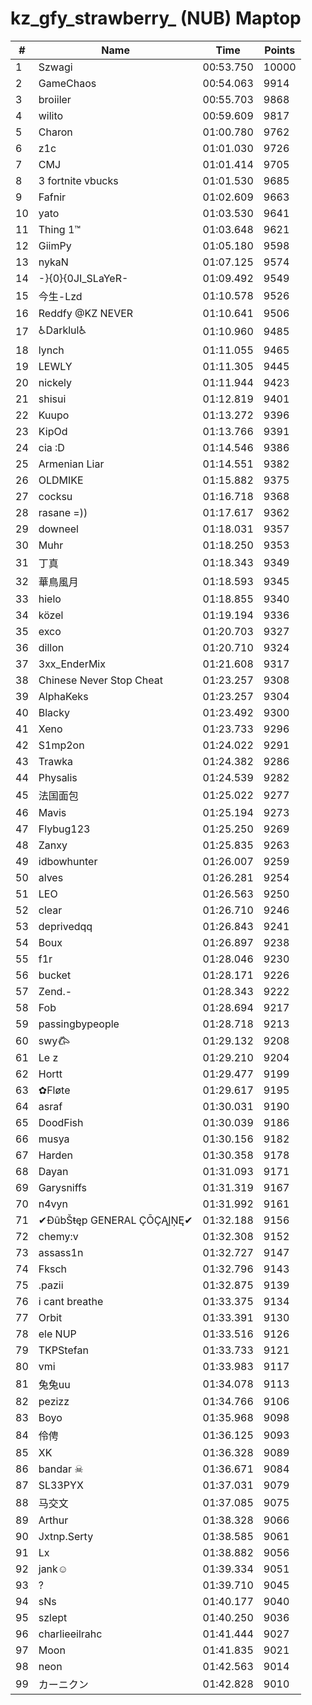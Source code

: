 # kz_gfy_strawberry_ (NUB) Maptop

|  # | Name | Time | Points |
|-------------- | -------------- | -------------- | -------------- | 
| 1 | Szwagi | 00:53.750 | 10000 | 
| 2 | GameChaos | 00:54.063 | 9914 | 
| 3 | broiiler | 00:55.703 | 9868 | 
| 4 | wilito | 00:59.609 | 9817 | 
| 5 | Charon | 01:00.780 | 9762 | 
| 6 | z1c | 01:01.030 | 9726 | 
| 7 | CMJ | 01:01.414 | 9705 | 
| 8 | 3 fortnite vbucks | 01:01.530 | 9685 | 
| 9 | Fafnir | 01:02.609 | 9663 | 
| 10 | yato | 01:03.530 | 9641 | 
| 11 | Thing 1™ | 01:03.648 | 9621 | 
| 12 | GiimPy | 01:05.180 | 9598 | 
| 13 | nykaN | 01:07.125 | 9574 | 
| 14 | -}{0}{0JI_SLaYeR- | 01:09.492 | 9549 | 
| 15 | 今生-Lzd | 01:10.578 | 9526 | 
| 16 | Reddfy @KZ NEVER | 01:10.641 | 9506 | 
| 17 | ♿Darklul♿ | 01:10.960 | 9485 | 
| 18 | lynch | 01:11.055 | 9465 | 
| 19 | LEWLY | 01:11.305 | 9445 | 
| 20 | nickely | 01:11.944 | 9423 | 
| 21 | shisui | 01:12.819 | 9401 | 
| 22 | Kuupo | 01:13.272 | 9396 | 
| 23 | KipOd | 01:13.766 | 9391 | 
| 24 | cia :D | 01:14.546 | 9386 | 
| 25 | Armenian Liar | 01:14.551 | 9382 | 
| 26 | OLDMIKE | 01:15.882 | 9375 | 
| 27 | cocksu | 01:16.718 | 9368 | 
| 28 | rasane =)) | 01:17.617 | 9362 | 
| 29 | downeel | 01:18.031 | 9357 | 
| 30 | Muhr | 01:18.250 | 9353 | 
| 31 | 丁真 | 01:18.343 | 9349 | 
| 32 | 華鳥風月 | 01:18.593 | 9345 | 
| 33 | hielo | 01:18.855 | 9340 | 
| 34 | közel | 01:19.194 | 9336 | 
| 35 | exco | 01:20.703 | 9327 | 
| 36 | dillon | 01:20.710 | 9324 | 
| 37 | 3xx_EnderMix | 01:21.608 | 9317 | 
| 38 | Chinese Never Stop Cheat | 01:23.257 | 9308 | 
| 39 | AlphaKeks | 01:23.257 | 9304 | 
| 40 | Blacky | 01:23.492 | 9300 | 
| 41 | Xeno | 01:23.733 | 9296 | 
| 42 | S1mp2on | 01:24.022 | 9291 | 
| 43 | Trawka | 01:24.382 | 9286 | 
| 44 | Physalis | 01:24.539 | 9282 | 
| 45 | 法国面包 | 01:25.022 | 9277 | 
| 46 | Mavis | 01:25.194 | 9273 | 
| 47 | Flybug123 | 01:25.250 | 9269 | 
| 48 | Zanxy | 01:25.835 | 9263 | 
| 49 | idbowhunter | 01:26.007 | 9259 | 
| 50 | alves | 01:26.281 | 9254 | 
| 51 | LEO | 01:26.563 | 9250 | 
| 52 | clear | 01:26.710 | 9246 | 
| 53 | deprivedqq | 01:26.843 | 9241 | 
| 54 | Boux | 01:26.897 | 9238 | 
| 55 | f1r | 01:28.046 | 9230 | 
| 56 | bucket | 01:28.171 | 9226 | 
| 57 | Zend.- | 01:28.343 | 9222 | 
| 58 | Fob | 01:28.694 | 9217 | 
| 59 | passingbypeople | 01:28.718 | 9213 | 
| 60 | swy𐂃 | 01:29.132 | 9208 | 
| 61 | Le z | 01:29.210 | 9204 | 
| 62 | Hortt | 01:29.477 | 9199 | 
| 63 | ✿Fløte | 01:29.617 | 9195 | 
| 64 | asraf | 01:30.031 | 9190 | 
| 65 | DoodFish | 01:30.039 | 9186 | 
| 66 | musya | 01:30.156 | 9182 | 
| 67 | Harden | 01:30.358 | 9178 | 
| 68 | Dayan | 01:31.093 | 9171 | 
| 69 | Garysniffs | 01:31.319 | 9167 | 
| 70 | n4vyn | 01:31.992 | 9161 | 
| 71 | ✔ĐûbŠŧęp GENERAL ÇŌÇĄĮŅĘ✔ | 01:32.188 | 9156 | 
| 72 | chemy:v | 01:32.308 | 9152 | 
| 73 | assass1n | 01:32.727 | 9147 | 
| 74 | Fksch | 01:32.796 | 9143 | 
| 75 | .pazii | 01:32.875 | 9139 | 
| 76 | i cant breathe | 01:33.375 | 9134 | 
| 77 | Orbit | 01:33.391 | 9130 | 
| 78 | ele NUP | 01:33.516 | 9126 | 
| 79 | TKPStefan | 01:33.733 | 9121 | 
| 80 | vmi | 01:33.983 | 9117 | 
| 81 | 兔兔uu | 01:34.078 | 9113 | 
| 82 | pezizz | 01:34.766 | 9106 | 
| 83 | Boyo | 01:35.968 | 9098 | 
| 84 | 伶俜 | 01:36.125 | 9093 | 
| 85 | XK | 01:36.328 | 9089 | 
| 86 | bandar ☠ | 01:36.671 | 9084 | 
| 87 | SL33PYX | 01:37.031 | 9079 | 
| 88 | 马交文 | 01:37.085 | 9075 | 
| 89 | Arthur | 01:38.328 | 9066 | 
| 90 | Jxtnp.Serty | 01:38.585 | 9061 | 
| 91 | Lx | 01:38.882 | 9056 | 
| 92 | jank☺ | 01:39.334 | 9051 | 
| 93 | ? | 01:39.710 | 9045 | 
| 94 | sNs | 01:40.177 | 9040 | 
| 95 | szlept | 01:40.250 | 9036 | 
| 96 | charlieeilrahc | 01:41.444 | 9027 | 
| 97 | Moon | 01:41.835 | 9021 | 
| 98 | neon | 01:42.563 | 9014 | 
| 99 | カーニクン | 01:42.828 | 9010 | 

